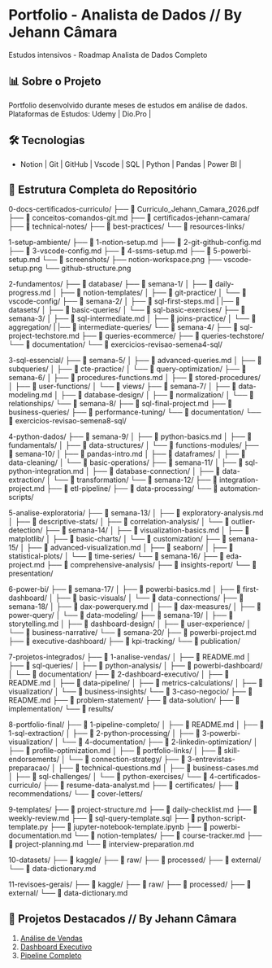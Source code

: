 
# Portfolio - Analista de Dados // By Jehann Câmara
Estudos intensivos - Roadmap Analista de Dados Completo

## 📊 Sobre o Projeto
Portfolio desenvolvido durante meses de estudos em análise de dados.
Plataformas de Estudos: Udemy | Dio.Pro |

## 🛠️ Tecnologias
- Notion | Git | GitHub | Vscode | SQL | Python | Pandas | Power BI | 

## 📂 Estrutura Completa do Repositório

0-docs-certificados-curriculo/
├── 📄 Curriculo_Jehann_Camara_2026.pdf
├── 📄 conceitos-comandos-git.md
├── 📁 certificados-jehann-camara/
├── 📁 technical-notes/
├── 📁 best-practices/
└── 📁 resources-links/

1-setup-ambiente/
├── 📄 1-notion-setup.md
├── 📄 2-git-github-config.md
├── 📄 3-vscode-config.md
├── 📄 4-ssms-setup.md
├── 📄 5-powerbi-setup.md
└── 📁 screenshots/
    ├── notion-workspace.png
    ├── vscode-setup.png
    └── github-structure.png

2-fundamentos/
├── 📁 database/
├── 📁 semana-1/
│   ├── 📄 daily-progress.md
│   ├── 📁 notion-templates/
│   ├── 📁 git-practice/
│   └── 📁 vscode-config/
├── 📁 semana-2/
│   ├── 📄 sql-first-steps.md
|   |── 📁 datasets/
│   ├── 📁 basic-queries/
│   └── 📁 sql-basic-exercises/
├── 📁 semana-3/
│   ├── 📄 sql-intermediate.md
│   ├── 📁 joins-practice/
│   └── 📁 aggregation/
|   |── 📁 intermediate-queries/
└── 📁 semana-4/
    ├── 📄 sql-project-techstore.md
    ├── 📁 queries-ecommerce/
    ├── 📁 queries-techstore/
    └── 📁 documentation/
    └── 📁 exercicios-revisao-semena4-sql/    

3-sql-essencial/
├── 📁 semana-5/
│   ├── 📄 advanced-queries.md
│   ├── 📁 subqueries/
│   ├── 📁 cte-practice/
│   └── 📁 query-optimization/
├── 📁 semana-6/
│   ├── 📄 procedures-functions.md
│   ├── 📁 stored-procedures/
│   ├── 📁 user-functions/
│   └── 📁 views/
├── 📁 semana-7/
│   ├── 📄 data-modeling.md
│   ├── 📁 database-design/
│   ├── 📁 normalization/
│   └── 📁 relationships/
└── 📁 semana-8/
    ├── 📄 sql-final-project.md
    ├── 📁 business-queries/
    ├── 📁 performance-tuning/
    └── 📁 documentation/
    └── 📁 exercicios-revisao-semena8-sql/    

4-python-dados/
├── 📁 semana-9/
│   ├── 📄 python-basics.md
│   ├── 📁 fundamentals/
│   ├── 📁 data-structures/
│   └── 📁 functions-modules/
├── 📁 semana-10/
│   ├── 📄 pandas-intro.md
│   ├── 📁 dataframes/
│   ├── 📁 data-cleaning/
│   └── 📁 basic-operations/
├── 📁 semana-11/
│   ├── 📄 sql-python-integration.md
│   ├── 📁 database-connection/
│   ├── 📁 data-extraction/
│   └── 📁 transformation/
└── 📁 semana-12/
    ├── 📄 integration-project.md
    ├── 📁 etl-pipeline/
    ├── 📁 data-processing/
    └── 📁 automation-scripts/

5-analise-exploratoria/
├── 📁 semana-13/
│   ├── 📄 exploratory-analysis.md
│   ├── 📁 descriptive-stats/
│   ├── 📁 correlation-analysis/
│   └── 📁 outlier-detection/
├── 📁 semana-14/
│   ├── 📄 visualization-basics.md
│   ├── 📁 matplotlib/
│   ├── 📁 basic-charts/
│   └── 📁 customization/
├── 📁 semana-15/
│   ├── 📄 advanced-visualization.md
│   ├── 📁 seaborn/
│   ├── 📁 statistical-plots/
│   └── 📁 time-series/
└── 📁 semana-16/
    ├── 📄 eda-project.md
    ├── 📁 comprehensive-analysis/
    ├── 📁 insights-report/
    └── 📁 presentation/

6-power-bi/
├── 📁 semana-17/
│   ├── 📄 powerbi-basics.md
│   ├── 📁 first-dashboard/
│   ├── 📁 basic-visuals/
│   └── 📁 data-connections/
├── 📁 semana-18/
│   ├── 📄 dax-powerquery.md
│   ├── 📁 dax-measures/
│   ├── 📁 power-query/
│   └── 📁 data-modeling/
├── 📁 semana-19/
│   ├── 📄 storytelling.md
│   ├── 📁 dashboard-design/
│   ├── 📁 user-experience/
│   └── 📁 business-narrative/
└── 📁 semana-20/
    ├── 📄 powerbi-project.md
    ├── 📁 executive-dashboard/
    ├── 📁 kpi-tracking/
    └── 📁 publication/

7-projetos-integrados/
├── 📁 1-analise-vendas/
│   ├── 📄 README.md
│   ├── 📁 sql-queries/
│   ├── 📁 python-analysis/
│   ├── 📁 powerbi-dashboard/
│   └── 📁 documentation/
├── 📁 2-dashboard-executivo/
│   ├── 📄 README.md
│   ├── 📁 data-pipeline/
│   ├── 📁 metrics-calculations/
│   ├── 📁 visualization/
│   └── 📁 business-insights/
└── 📁 3-caso-negocio/
    ├── 📄 README.md
    ├── 📁 problem-statement/
    ├── 📁 data-solution/
    ├── 📁 implementation/
    └── 📁 results/

8-portfolio-final/
├── 📁 1-pipeline-completo/
│   ├── 📄 README.md
│   ├── 📁 1-sql-extraction/
│   ├── 📁 2-python-processing/
│   ├── 📁 3-powerbi-visualization/
│   └── 📁 4-documentation/
├── 📁 2-linkedin-optimization/
│   ├── 📄 profile-optimization.md
│   ├── 📁 portfolio-links/
│   ├── 📁 skill-endorsements/
│   └── 📁 connection-strategy/
├── 📁 3-entrevistas-preparacao/
│   ├── 📄 technical-questions.md
│   ├── 📄 business-cases.md
│   ├── 📁 sql-challenges/
│   └── 📁 python-exercises/
└── 📁 4-certificados-curriculo/
    ├── 📄 resume-data-analyst.md
    ├── 📁 certificates/
    ├── 📁 recommendations/
    └── 📁 cover-letters/

9-templates/
├── 📄 project-structure.md
├── 📄 daily-checklist.md
├── 📄 weekly-review.md
├── 📄 sql-query-template.sql
├── 📄 python-script-template.py
├── 📄 jupyter-notebook-template.ipynb
├── 📄 powerbi-documentation.md
└── 📁 notion-templates/
    ├── 📄 course-tracker.md
    ├── 📄 project-planning.md
    └── 📄 interview-preparation.md

10-datasets/
├── 📁 kaggle/
├── 📁 raw/
├── 📁 processed/
├── 📁 external/
└── 📄 data-dictionary.md

11-revisoes-gerais/
├── 📁 kaggle/
├── 📁 raw/
├── 📁 processed/
├── 📁 external/
└── 📄 data-dictionary.md

## 🎯 Projetos Destacados // By Jehann Câmara
1. [Análise de Vendas](7-projetos-integrados/1-analise-vendas)
2. [Dashboard Executivo](7-projetos-integrados/2-dashboard-executivo)
3. [Pipeline Completo](8-portfolio-final/1-pipeline-completo)